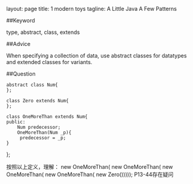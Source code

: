 layout: page 
title: 1 modern toys
tagline: A Little Java A Few Patterns

##Keyword

type, abstract, class, extends

##Advice

When specifying a collection of data, use abstract classes for datatypes and extended classes for variants. 

##Question

    abstract class Num{
    };

    class Zero extends Num{
    };

    class OneMoreThan extends Num{
    public:
      	Num predecessor;
      	OneMoreThan(Num _p){
	     predecessor = _p;
	}
};

   
   按照以上定义，理解：
   new OneMoreThan(
	     new OneMoreThan(
	         new OneMoreThan(
		       new OneMoreThan(
			         new Zero()))));
P13-44存在疑问
